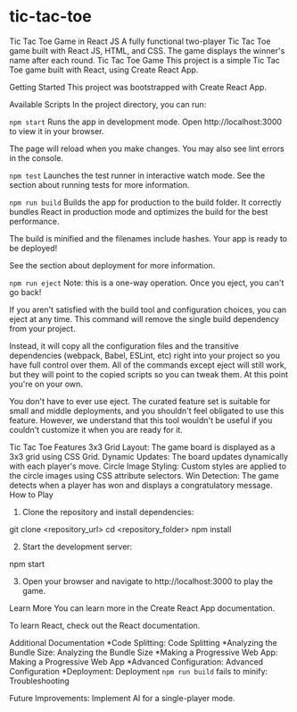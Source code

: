 # tic-tac-toe
Tic Tac Toe Game in React JS A fully functional two-player Tic Tac Toe game built with React JS, HTML, and CSS. The game displays the winner's name after each round.
Tic Tac Toe Game
This project is a simple Tic Tac Toe game built with React, using Create React App.

Getting Started
This project was bootstrapped with Create React App.

Available Scripts
In the project directory, you can run:

`npm start`
Runs the app in development mode.
Open http://localhost:3000 to view it in your browser.

The page will reload when you make changes.
You may also see lint errors in the console.

`npm test`
Launches the test runner in interactive watch mode.
See the section about running tests for more information.

`npm run build`
Builds the app for production to the build folder.
It correctly bundles React in production mode and optimizes the build for the best performance.

The build is minified and the filenames include hashes.
Your app is ready to be deployed!

See the section about deployment for more information.

`npm run eject`
Note: this is a one-way operation. Once you eject, you can't go back!

If you aren't satisfied with the build tool and configuration choices, you can eject at any time. This command will remove the single build dependency from your project.

Instead, it will copy all the configuration files and the transitive dependencies (webpack, Babel, ESLint, etc) right into your project so you have full control over them. All of the commands except eject will still work, but they will point to the copied scripts so you can tweak them. At this point you're on your own.

You don't have to ever use eject. The curated feature set is suitable for small and middle deployments, and you shouldn't feel obligated to use this feature. However, we understand that this tool wouldn't be useful if you couldn't customize it when you are ready for it.

Tic Tac Toe Features
3x3 Grid Layout: The game board is displayed as a 3x3 grid using CSS Grid.
Dynamic Updates: The board updates dynamically with each player's move.
Circle Image Styling: Custom styles are applied to the circle images using CSS attribute selectors.
Win Detection: The game detects when a player has won and displays a congratulatory message.
How to Play
1. Clone the repository and install dependencies:

git clone <repository_url>
cd <repository_folder>
npm install

2. Start the development server:

npm start

3. Open your browser and navigate to http://localhost:3000 to play the game.

Learn More
You can learn more in the Create React App documentation.

To learn React, check out the React documentation.

Additional Documentation
*Code Splitting: Code Splitting
*Analyzing the Bundle Size: Analyzing the Bundle Size
*Making a Progressive Web App: Making a Progressive Web App
*Advanced Configuration: Advanced Configuration
*Deployment: Deployment
`npm run build` fails to minify: Troubleshooting

Future Improvements:
Implement AI for a single-player mode.
